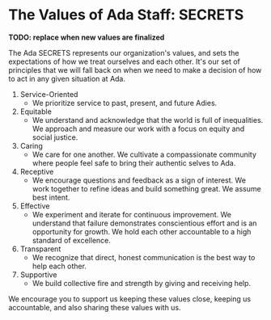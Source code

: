 # The Values of Ada Staff: SECRETS

__TODO: replace when new values are finalized__

The Ada SECRETS represents our organization's values, and sets the expectations of how we treat ourselves and each other. It's our set of principles that we will fall back on when we need to make a decision of how to act in any given situation at Ada.

1. Service-Oriented
    * We prioritize service to past, present, and future Adies.
1. Equitable
    * We understand and acknowledge that the world is full of inequalities. We approach and measure our work with a focus on equity and social justice.
1. Caring
    * We care for one another. We cultivate a compassionate community where people feel safe to bring their authentic selves to Ada.
1. Receptive
    * We encourage questions and feedback as a sign of interest. We work together to refine ideas and build something great. We assume best intent.
1. Effective
    * We experiment and iterate for continuous improvement. We understand that failure demonstrates conscientious effort and is an opportunity for growth. We hold each other accountable to a high standard of excellence.
1. Transparent
    * We recognize that direct, honest communication is the best way to help each other.
1. Supportive
    * We build collective fire and strength by giving and receiving help.

We encourage you to support us keeping these values close, keeping us accountable, and also sharing these values with us.